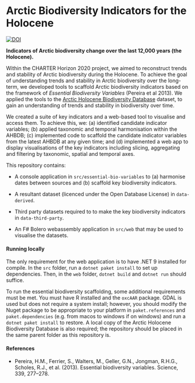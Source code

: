 # Arctic Biodiversity Indicators for the Holocene

[![DOI](https://zenodo.org/badge/910104267.svg)](https://doi.org/10.5281/zenodo.14775862)

**Indicators of Arctic biodiversity change over the last 12,000 years (the Holocene).**

Within the CHARTER Horizon 2020 project, we aimed to reconstruct trends and stability of Arctic biodiversity during the Holocene. To achieve the goal of understanding trends and stability in Arctic biodiversity over the long-term, we developed tools to scaffold Arctic biodiversity indicators based on the framework of *Essential Biodiversity Variables* (Pereira et al 2013). We applied the tools to the [Arctic Holocene Biodiversity Database](https://github.com/AndrewIOM/holocene-arctic-biodiversity-map) dataset, to gain an understanding of trends and stability in biodiversity over time.

We created a suite of key indicators and a web-based tool to visualise and access them. To achieve this, we: (a) identified candidate indicator variables; (b) applied taxonomic and temporal harmonisation within the AHBDB; (c) implemented code to scaffold the candidate indicator variables from the latest AHBDB at any given time; and (d) implemented a web app to display visualisations of the key indicators including slicing, aggregating and filtering by taxonomic, spatial and temporal axes.

This repository contains:

* A console application in `src/essential-bio-variables` to (a) harmonise dates between sources and (b) scaffold key biodiversity indicators.

* A resultant dataset (licenced under the Open Database License) in `data-derived`.

* Third party datasets required to to make the key biodiversity indicators in `data-third-party`.

* An F# Bolero webassembly application in `src/web` that may be used to visualise the datasets.

#### Running locally

The only requirement for the web application is to have .NET 9 installed for compile. In the `src` folder, run a `dotnet paket install` to set up dependencies. Then, in the `web` folder, `dotnet build` and `dotnet run` should suffice.

To run the essential biodiversity scaffolding, some additional requirements must be met. You must have R installed and the `oxcAAR` package. GDAL is used but does not require a system install; however, you should modify the Nuget package to be appropriate to your platform in `paket.references` and `paket.dependencies` (e.g. from macos to windows if on windows) and run a `dotnet paket install` to restore. A local copy of the Arctic Holocene Biodiversity Database is also required; the repository should be placed in the same parent folder as this repository is.

#### References

* Pereira, H.M., Ferrier, S., Walters, M., Geller, G.N., Jongman, R.H.G., Scholes, R.J., et al. (2013). Essential biodiversity variables. Science, 339, 277–278.